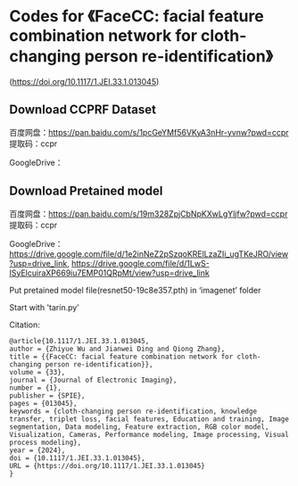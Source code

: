 # Codes for 《FaceCC: facial feature combination network for cloth-changing person re-identification》
(https://doi.org/10.1117/1.JEI.33.1.013045)

## Download CCPRF Dataset 
百度网盘：https://pan.baidu.com/s/1pcGeYMf56VKyA3nHr-yvnw?pwd=ccpr 提取码：ccpr 

GoogleDrive：

## Download Pretained model 
百度网盘：https://pan.baidu.com/s/19m328ZpjCbNpKXwLgYljfw?pwd=ccpr 提取码：ccpr 

GoogleDrive：https://drive.google.com/file/d/1e2inNeZ2pSzqoKRElLzaZIi_ugTKeJRO/view?usp=drive_link, https://drive.google.com/file/d/1LwS-ISyElcuiraXP669iu7EMP01QRpMt/view?usp=drive_link

Put pretained model file(resnet50-19c8e357.pth) in ‘imagenet’ folder

Start with 'tarin.py'

Citation:

    @article{10.1117/1.JEI.33.1.013045,
    author = {Zhiyue Wu and Jianwei Ding and Qiong Zhang},
    title = {{FaceCC: facial feature combination network for cloth-changing person re-identification}},
    volume = {33},
    journal = {Journal of Electronic Imaging},
    number = {1},
    publisher = {SPIE},
    pages = {013045},
    keywords = {cloth-changing person re-identification, knowledge transfer, triplet loss, facial features, Education and training, Image segmentation, Data modeling, Feature extraction, RGB color model, Visualization, Cameras, Performance modeling, Image processing, Visual process modeling},
    year = {2024},
    doi = {10.1117/1.JEI.33.1.013045},
    URL = {https://doi.org/10.1117/1.JEI.33.1.013045}
    }
